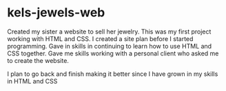 # kels-jewels-web
Created my sister a website to sell her jewelry.
This was my first project working with HTML and CSS. I created a site plan before I started programming.
Gave in skills in continuing to learn how to use HTML and CSS together. Gave me skills working with a personal client who asked me to create the website. 

I plan to go back and finish making it better since I have grown in my skills in HTML and CSS
